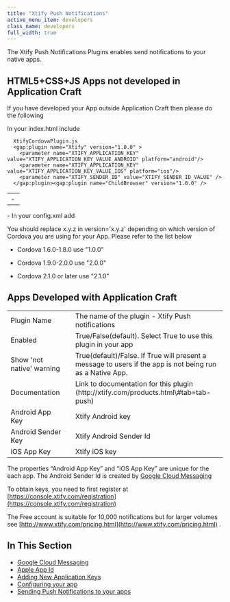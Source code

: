 ```yaml
---
title: "Xtify Push Notifications"
active_menu_item: developers
class_name: developers
full_width: true
---
```



The Xtify Push Notifications Plugins enables send notifications to your native apps.

## HTML5+CSS+JS Apps not developed in Application Craft

If you have developed your App outside Application Craft then please do the following

<table>
<tr>
<td width="13">
 - 

</td>
In your index.html include

      XtifyCordovaPlugin.js
      <gap:plugin name="Xtify" version="1.0.0" >
        <parameter name="XTIFY_APPLICATION_KEY" value="XTIFY_APPLICATION_KEY_VALUE_ANDROID" platform="android"/>
        <parameter name="XTIFY_APPLICATION_KEY" value="XTIFY_APPLICATION_KEY_VALUE_IOS" platform="ios"/>
        <parameter name="XTIFY_SENDER_ID" value="XTIFY_SENDER_ID_VALUE" />
      </gap:plugin><gap:plugin name="ChildBrowser" version="1.0.0" />
     

</tr>
</table>
 - In your config.xml add

You should replace x.y.z in version='x.y.z' depending on which version of Cordova you are using for your App. Please refer to the list below

 - Cordova 1.6.0-1.8.0 use "1.0.0"

 - Cordova 1.9.0-2.0.0 use "2.0.0"

 - Cordova 2.1.0 or later use "2.1.0"

## Apps Developed with Application Craft

<table>
<tr>
<td width="182">
Plugin Name

</td>
<td width="20">

</td>
<td width="740">
The name of the plugin - Xtify Push notifications

</td>
</tr>
<tr>
<td width="182">
Enabled

</td>
<td width="20">

</td>
<td width="740">
True/False(default). Select True to use this plugin in your app

</td>
</tr>
<tr>
<td width="182">
Show 'not native' warning

</td>
<td width="20">

</td>
<td width="740">
True(default)/False. If True will present a message to users if the app is not being run as a Native App.

</td>
</tr>
<tr>
<td width="182">
Documentation

</td>
<td width="20">

</td>
<td width="740">
Link to documentation for this plugin (http://xtify.com/products.html\#tab=tab-push)

</td>
</tr>
<tr>
<td width="182">
Android App Key

</td>
<td width="20">

</td>
<td width="740">
Xtify Android key

</td>
</tr>
<tr>
<td width="182">
Android Sender Key

</td>
<td width="20">

</td>
<td width="740">
Xtify Android Sender Id

</td>
</tr>
<tr>
<td width="182">
iOS App Key

</td>
<td width="20">

</td>
<td width="740">
Xtify iOS key

</td>
</tr>
</table>

The properties “Android App Key” and “iOS App Key” are unique for the each app. The Android Sender Id is created by [Google Cloud Messaging](/developers/documentation/ac-mobile-build-phonegap/ac-mobile-build/ac-build-plugins/xtify-push-notifications/google-cloud-messaging)

To obtain keys, you need to first register at [https://console.xtify.com/registration](https://console.xtify.com/registration)

The Free account is suitable for 10,000 notifications but for larger volumes see [http://www.xtify.com/pricing.html](http://www.xtify.com/pricing.html) .

## In This Section

 - [Google Cloud Messaging](/developers/documentation/ac-mobile-build-phonegap/ac-mobile-build/ac-build-plugins/xtify-push-notifications/google-cloud-messaging)
 - [Apple App Id](/developers/documentation/ac-mobile-build-phonegap/ac-mobile-build/ac-build-plugins/xtify-push-notifications/apple-app-id)
 - [Adding New Application Keys](/developers/documentation/ac-mobile-build-phonegap/ac-mobile-build/ac-build-plugins/xtify-push-notifications/adding-new-application)
 - [Configuring your app](/developers/documentation/ac-mobile-build-phonegap/ac-mobile-build/ac-build-plugins/xtify-push-notifications/configuring-your-app)
 - [Sending Push Notifications to your apps](/developers/documentation/ac-mobile-build-phonegap/ac-mobile-build/ac-build-plugins/xtify-push-notifications/sending-push-notifications-to)

